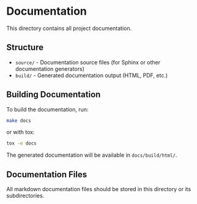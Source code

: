 # Documentation

This directory contains all project documentation.

## Structure

- `source/` - Documentation source files (for Sphinx or other documentation generators)
- `build/` - Generated documentation output (HTML, PDF, etc.)

## Building Documentation

To build the documentation, run:

```bash
make docs
```

or with tox:

```bash
tox -e docs
```

The generated documentation will be available in `docs/build/html/`.

## Documentation Files

All markdown documentation files should be stored in this directory or its subdirectories.